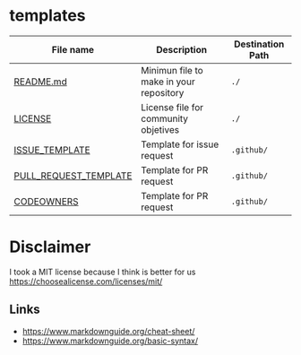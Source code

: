 # templates


|File name|Description|Destination Path|
|-------|-------|-----|
|[README.md](how-to-work.md)|Minimun file to make in your repository|```./```
|[LICENSE](../LICENSE.md)|License file for community objetives|```./```
|[ISSUE_TEMPLATE](templates/ISSUE_TEMPLATE.md)|Template for issue request|```.github/```
|[PULL_REQUEST_TEMPLATE](templates/PULL_REQUEST_TEMPLATE.md)|Template for PR request|```.github/```
|[CODEOWNERS](templates/CODEOWNERS.md)|Template for PR request|```.github/```

# Disclaimer
I took a MIT license because I think is better for us
https://choosealicense.com/licenses/mit/

## Links

* https://www.markdownguide.org/cheat-sheet/
* https://www.markdownguide.org/basic-syntax/